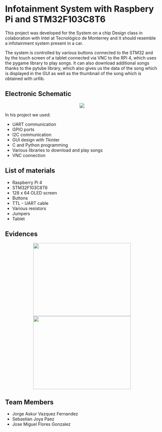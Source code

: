 # Infotainment System with Raspbery Pi and STM32F103C8T6

This project was developed for the System on a chip Design class in colaboration with Intel at Tecnológico de Monterrey and it should resemble a infotainment system present in a car. 

The system is controlled by various buttons connected to the STM32 and by the touch screen of a tablet connected via VNC to the RPi 4, which uses the pygame library to play songs. It can also download additional songs thanks to the pytube library, which also gives us the data of the song which is displayed in the GUI as well as the thumbnail of the song which is obtained with urllib. 

## Electronic Schematic 

<p align="center">
  <img src="https://user-images.githubusercontent.com/74482029/207171437-e8e5d40c-1e32-4916-9251-ebea46f7181c.png">
</p>

In his project we used:
* UART communication
* GPIO ports
* I2C communication
* GUI design with Tkinter
* C and Python programming 
* Various libraries to download and play songs
* VNC connection

## List of materials
* Raspberry Pi 4
* STM32F103C8T6
* 128 x 64 OLED screen
* Buttons
* TTL - UART cable
* Various resistors
* Jumpers
* Tablet

## Evidences
<p align="center">
  <img width="320" height="240" src="https://user-images.githubusercontent.com/74482029/207173000-edfc9b34-6a42-4337-9931-723ac7b0eb64.png">
  <img width="320" height="240" src="https://user-images.githubusercontent.com/74482029/207173276-771b4736-2d52-48be-b4a4-c35c8c8c8823.png">
</p>

## Team Members
* Jorge Askur Vazquez Fernandez
* Sebastian Joya Paez
* Jose Miguel Flores Gonzalez



